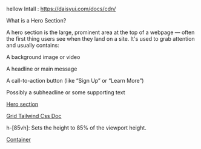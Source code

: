 hellow 
Intall : 
https://daisyui.com/docs/cdn/ 

What is a Hero Section?

A hero section is the large, prominent area at the top of a webpage — often the first thing users see when they land on a site. It's used to grab attention and usually contains:

A background image or video

A headline or main message

A call-to-action button (like “Sign Up” or “Learn More”)

Possibly a subheadline or some supporting text

[Hero section](https://daisyui.com/components/hero/) 


[Grid Tailwind Css Doc](https://tailwindcss.com/docs/grid-template-rows)


h-[85vh]: Sets the height to 85% of the viewport height.

[Container ](https://daisyui.com/components/card/)

